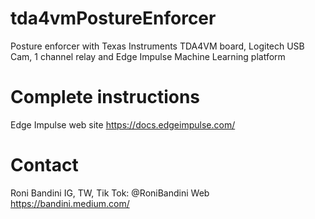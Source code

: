 # tda4vmPostureEnforcer
Posture enforcer with Texas Instruments TDA4VM board, Logitech USB Cam, 1 channel relay and Edge Impulse Machine Learning platform

# Complete instructions 
Edge Impulse web site https://docs.edgeimpulse.com/

# Contact
Roni Bandini
IG, TW, Tik Tok: @RoniBandini
Web https://bandini.medium.com/
